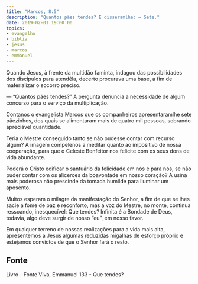 ```yaml
---
title: "Marcos, 8:5"
description: "Quantos pães tendes? E disseram­lhe: — Sete."
date: 2019-02-01 19:00:00
topics: 
- evangelho
- biblia
- jesus
- marcos
- emmanuel
---
```


Quando Jesus, à frente da multidão faminta, indagou das possibilidades dos
discípulos para atendê­la, decerto procurava uma base, a fim de materializar o
socorro preciso.

— “Quantos pães tendes?”
A pergunta denuncia a necessidade de algum concurso para o serviço da
multiplicação.

Conta­nos o evangelista Marcos que os companheiros apresentaram­lhe
sete pãezinhos, dos quais se alimentaram mais de quatro mil pessoas, sobrando
apreciável quantidade.

Teria o Mestre conseguido tanto se não pudesse contar com recurso algum?
A imagem compele­nos a meditar quanto ao impositivo de nossa
cooperação, para que o Celeste Benfeitor nos felicite com os seus dons de vida
abundante.

Poderá o Cristo edificar o santuário da felicidade em nós e para nós, se não
puder contar com os alicerces da boa­vontade em nosso coração?
A usina mais poderosa não prescinde da tomada humilde para iluminar um
aposento.

Muitos esperam o milagre da manifestação do Senhor, a fim de que se lhes
sacie a fome de paz e reconforto, mas a voz do Mestre, no monte, continua
ressoando, inesquecível: Que tendes?
Infinita é a Bondade de Deus, todavia, algo deve surgir de nosso “eu”, em
nosso favor.

Em qualquer terreno de nossas realizações para a vida mais alta,
apresentemos a Jesus algumas reduzidas migalhas de esforço próprio e estejamos
convictos de que o Senhor fará o resto.


## Fonte
Livro - Fonte Viva, Emmanuel
133 - Que tendes?

